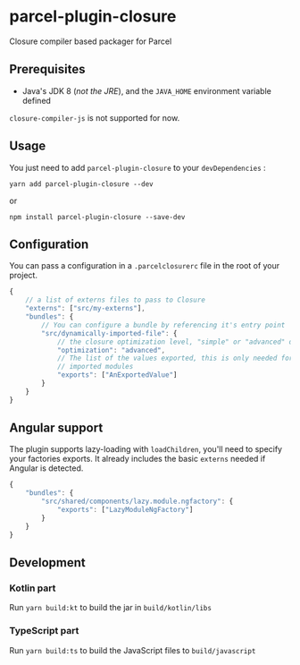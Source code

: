 # parcel-plugin-closure

Closure compiler based packager for Parcel

## Prerequisites

- Java's JDK 8 (*not the JRE*), and the `JAVA_HOME` environment variable defined

`closure-compiler-js` is not supported for now.

## Usage

You just need to add `parcel-plugin-closure` to your `devDependencies` :

`yarn add parcel-plugin-closure --dev`

or

`npm install parcel-plugin-closure --save-dev`

## Configuration

You can pass a configuration in a `.parcelclosurerc` file in the root of your project.

```js
{
	// a list of externs files to pass to Closure
	"externs": ["src/my-externs"],
	"bundles": {
		// You can configure a bundle by referencing it's entry point
		"src/dynamically-imported-file": {
			// the closure optimization level, "simple" or "advanced" defaults to advanced
			"optimization": "advanced",
			// The list of the values exported, this is only needed for dynamically
			// imported modules
			"exports": ["AnExportedValue"]
		}
	}
}
```

## Angular support

The plugin supports lazy-loading with `loadChildren`, you'll need to specify your factories exports.
It already includes the basic `externs` needed if Angular is detected.


```js
{
	"bundles": {
		"src/shared/components/lazy.module.ngfactory": {
			"exports": ["LazyModuleNgFactory"]
		}
	}
}
```

## Development

### Kotlin part

Run `yarn build:kt` to build the jar in `build/kotlin/libs`

### TypeScript part

Run `yarn build:ts` to build the JavaScript files to `build/javascript`
